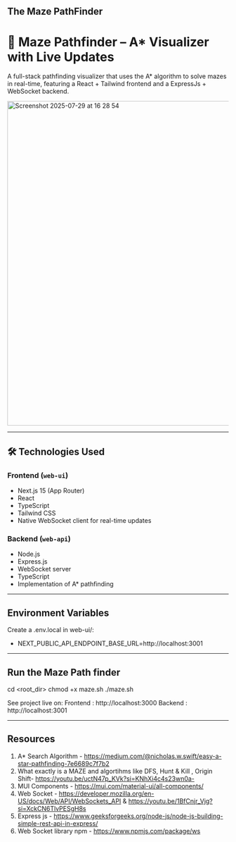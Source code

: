 ## The Maze PathFinder
# 🧭 Maze Pathfinder – A* Visualizer with Live Updates

A full-stack pathfinding visualizer that uses the A* algorithm to solve mazes in real-time, featuring a React + Tailwind frontend and a ExpressJs + WebSocket backend.

<img width="665" height="737" alt="Screenshot 2025-07-29 at 16 28 54" src="https://github.com/user-attachments/assets/76ea5f20-2ed0-4260-a0bb-a690b3a72c81" />

---

## 🛠️ Technologies Used

### **Frontend (`web-ui`)**
- Next.js 15 (App Router)
- React
- TypeScript
- Tailwind CSS
- Native WebSocket client for real-time updates

### **Backend (`web-api`)**
- Node.js
- Express.js
- WebSocket server
- TypeScript
- Implementation of A* pathfinding
  
---
## Environment Variables
Create a .env.local in web-ui/:
- NEXT_PUBLIC_API_ENDPOINT_BASE_URL=http://localhost:3001

---
## Run the Maze Path finder

cd <root_dir>
chmod +x maze.sh
./maze.sh

See project live on:
Frontend : http://localhost:3000
Backend :  http://localhost:3001

---
## Resources
1. A* Search Algorithm - https://medium.com/@nicholas.w.swift/easy-a-star-pathfinding-7e6689c7f7b2 
2. What exactly is a MAZE and algortihms like DFS, Hunt & Kill , Origin Shift- https://youtu.be/uctN47p_KVk?si=KNhXi4c4s23wn0a-
3. MUI Components - https://mui.com/material-ui/all-components/
4. Web Socket - https://developer.mozilla.org/en-US/docs/Web/API/WebSockets_API & https://youtu.be/1BfCnjr_Vjg?si=XckCN6TlvPESgH8s
5. Express js - https://www.geeksforgeeks.org/node-js/node-js-building-simple-rest-api-in-express/
6. Web Socket library npm - https://www.npmjs.com/package/ws

